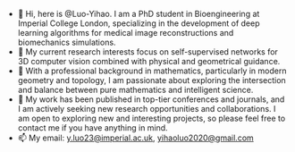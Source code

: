 - 👋 Hi, here is @Luo-Yihao. I am a PhD student in Bioengineering at Imperial College London, specializing in the development of deep learning algorithms for medical image reconstructions and biomechanics simulations.
- 👀 My current research interests focus on self-supervised networks for 3D computer vision combined with physical and geometrical guidance.
- 🌱 With a professional background in mathematics, particularly in modern geometry and topology, I am passionate about exploring the intersection and balance between pure mathematics and intelligent science.
- 💞️ My work has been published in top-tier conferences and journals, and I am actively seeking new research opportunities and collaborations. I am open to exploring new and interesting projects, so please feel free to contact me if you have anything in mind.
- 📫 My email: y.luo23@imperial.ac.uk, yihaoluo2020@gmail.com


<!---
Luo-Yihao/Luo-Yihao is a ✨ special ✨ repository because its `README.md` (this file) appears on your GitHub profile.
You can click the Preview link to take a look at your changes.
--->
